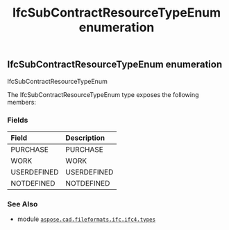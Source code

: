 ﻿---
title: IfcSubContractResourceTypeEnum enumeration
second_title: Aspose.CAD for Python via .NET API References
description: 
type: docs
weight: 3640
url: /aspose.cad.fileformats.ifc.ifc4.types/ifcsubcontractresourcetypeenum/
is_root: false
---

## IfcSubContractResourceTypeEnum enumeration

IfcSubContractResourceTypeEnum



The IfcSubContractResourceTypeEnum type exposes the following members:

### Fields
| Field | Description |
| :- | :- |
| PURCHASE | PURCHASE |
| WORK | WORK |
| USERDEFINED | USERDEFINED |
| NOTDEFINED | NOTDEFINED |



### See Also
* module [`aspose.cad.fileformats.ifc.ifc4.types`](..)
